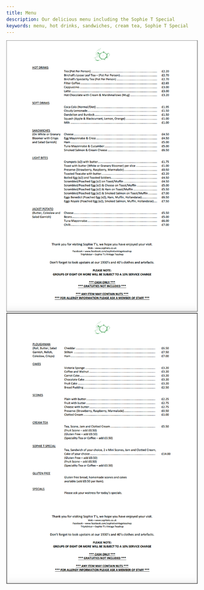 ```yaml
---
title: Menu
description: Our delicious menu including the Sophie T Special
keywords: menu, hot drinks, sandwiches, cream tea, Sophie T Special
---
```


![Menu - Page 1](./menu1.png)
![Menu - Page 2](./menu2.png)
